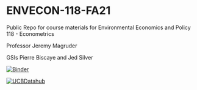 # ENVECON-118-FA21
Public Repo for course materials for Environmental Economics and Policy 118 - Econometrics 

Professor Jeremy Magruder

GSIs Pierre Biscaye and Jed Silver

[![Binder](https://mybinder.org/badge_logo.svg)](https://mybinder.org/v2/gh/ds-modules/ENVECON-118-FA21/HEAD)

[![UCBDatahub](https://img.shields.io/badge/Launch-UCB%20Datahub-blue.svg)](https://r.datahub.berkeley.edu/hub/user-redirect/git-pull?repo=https%3A%2F%2Fgithub.com%2Fds-modules%2FENVECON-118-FA21&urlpath=tree%2FENVECON-118-FA21%2F&branch=main
) 
